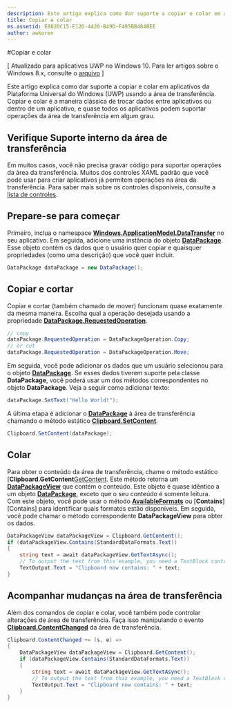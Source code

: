 ```yaml
---
description: Este artigo explica como dar suporte a copiar e colar em aplicativos da Plataforma Universal do Windows (UWP) usando a área de transferência.
title: Copiar e colar
ms.assetid: E882DC15-E12D-4420-B49D-F495BB484BEE
author: awkoren
---
```

#Copiar e colar

\[ Atualizado para aplicativos UWP no Windows 10. Para ler artigos sobre o Windows 8.x, consulte o [arquivo](http://go.microsoft.com/fwlink/p/?linkid=619132) \]


Este artigo explica como dar suporte a copiar e colar em aplicativos da Plataforma Universal do Windows (UWP) usando a área de transferência. Copiar e colar é a maneira clássica de trocar dados entre aplicativos ou dentro de um aplicativo, e quase todos os aplicativos podem suportar operações da área de transferência em algum grau.

## Verifique Suporte interno da área de transferência


Em muitos casos, você não precisa gravar código para suportar operações da área da transferência. Muitos dos controles XAML padrão que você pode usar para criar aplicativos já permitem operações na área da transferência. Para saber mais sobre os controles disponíveis, consulte a [lista de controles][ControlsList].

## Prepare-se para começar

Primeiro, inclua o namespace [**Windows.ApplicationModel.DataTransfer**][DataTransfer] no seu aplicativo. Em seguida, adicione uma instância do objeto [**DataPackage**][DataPackage]. Esse objeto contém os dados que o usuário quer copiar e quaisquer propriedades (como uma descrição) que você quer incluir.

<!-- For some reason, the snippets in this file are all inline in the WDCML topic. Suggest moving to VS project with rest of snippets. -->
```cs
DataPackage dataPackage = new DataPackage();
```

## Copiar e cortar

Copiar e cortar (também chamado de mover) funcionam quase exatamente da mesma maneira. Escolha qual a operação desejada usando a propriedade [**DataPackage.RequestedOperation**][RequestedOperation].

```cs
// copy 
dataPackage.RequestedOperation = DataPackageOperation.Copy;
// or cut
dataPackage.RequestedOperation = DataPackageOperation.Move;
```

Em seguida, você pode adicionar os dados que um usuário selecionou para o objeto [**DataPackage**][DataPackage]. Se esses dados tiverem suporte pela classe **DataPackage**, você poderá usar um dos métodos correspondentes no objeto **DataPackage**. Veja a seguir como adicionar texto:

```cs
dataPackage.SetText("Hello World!");
```

A última etapa é adicionar o [**DataPackage**][DataPackage] à área de transferência chamando o método estático [**Clipboard.SetContent**][SetContent].

```cs
Clipboard.SetContent(dataPackage);
```
## Colar

Para obter o conteúdo da área de transferência, chame o método estático [**Clipboard.GetContent**[GetContent]. Este método retorna um [**DataPackageView**][DataPackageView] que contém o conteúdo. Este objeto é quase idêntico a um objeto [**DataPackage**][DataPackage], exceto que o seu conteúdo é somente leitura. Com este objeto, você pode usar o método [**AvailableFormats**][AvailableFormats] ou [**Contains**][Contains] para identificar quais formatos estão disponíveis. Em seguida, você pode chamar o método correspondente **DataPackageView** para obter os dados.

```cs
DataPackageView dataPackageView = Clipboard.GetContent();
if (dataPackageView.Contains(StandardDataFormats.Text))
{
    string text = await dataPackageView.GetTextAsync();
    // To output the text from this example, you need a TextBlock control
    TextOutput.Text = "Clipboard now contains: " + text;
}
```

## Acompanhar mudanças na área de transferência

Além dos comandos de copiar e colar, você também pode controlar alterações de área de transferência. Faça isso manipulando o evento [**Clipboard.ContentChanged**][ContentChanged] da área de transferência.

```cs
Clipboard.ContentChanged += (s, e) => 
{
    DataPackageView dataPackageView = Clipboard.GetContent();
    if (dataPackageView.Contains(StandardDataFormats.Text))
    {
        string text = await dataPackageView.GetTextAsync();
        // To output the text from this example, you need a TextBlock control
        TextOutput.Text = "Clipboard now contains: " + text;
    }
}
```

<!-- LINKS --> 
[DataTransfer]: https://msdn.microsoft.com/en-us/library/windows/apps/windows.applicationmodel.datatransfer.aspx 
[DataPackage]: https://msdn.microsoft.com/en-us/library/windows/apps/windows.applicationmodel.datatransfer.datapackage.aspx 
[DataPackageView]: https://msdn.microsoft.com/en-us/library/windows/apps/windows.applicationmodel.datatransfer.datapackageview.aspx
[DataPackagePropertySet]: https://msdn.microsoft.com/en-us/library/windows/apps/windows.applicationmodel.datatransfer.datapackagepropertyset.aspx 
[DataRequest]: https://msdn.microsoft.com/en-us/library/windows/apps/windows.applicationmodel.datatransfer.datarequest.aspx 
[DataRequested]: https://msdn.microsoft.com/en-us/library/windows/apps/windows.applicationmodel.datatransfer.datatransfermanager.datarequested.aspx 
[FailWithDisplayText]: https://msdn.microsoft.com/en-us/library/windows/apps/windows.applicationmodel.datatransfer.datarequest.failwithdisplaytext.aspx
[ShowShareUi]: https://msdn.microsoft.com/en-us/library/windows/apps/windows.applicationmodel.datatransfer.datatransfermanager.showshareui.aspx
[RequestedOperation]: https://msdn.microsoft.com/en-us/library/windows/apps/windows.applicationmodel.datatransfer.datapackage.requestedoperation.aspx 
[ControlsList]: https://msdn.microsoft.com/en-us/library/windows/apps/xaml/mt185406.aspx 
[SetContent]: https://msdn.microsoft.com/en-us/library/windows/apps/xaml/windows.applicationmodel.datatransfer.clipboard.setcontent.aspx 
[GetContent]: https://msdn.microsoft.com/en-us/library/windows/apps/xaml/windows.applicationmodel.datatransfer.clipboard.getcontent.aspx
[AvailableFormats]: https://msdn.microsoft.com/en-us/library/windows/apps/windows.applicationmodel.datatransfer.datapackageview.availableformats.aspx 
[Contém]: https://msdn.microsoft.com/en-us/library/windows/apps/windows.applicationmodel.datatransfer.datapackageview.contains.aspx
[ContentChanged]: https://msdn.microsoft.com/en-us/library/windows/apps/xaml/windows.applicationmodel.datatransfer.clipboard.contentchanged.aspx 



<!--HONumber=May16_HO2-->


